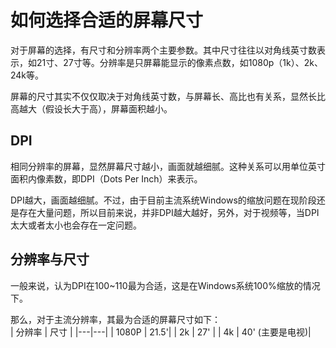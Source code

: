 #  如何选择合适的屏幕尺寸

对于屏幕的选择，有尺寸和分辨率两个主要参数。其中尺寸往往以对角线英寸数表示，如21寸、27寸等。分辨率是只屏幕能显示的像素点数，如1080p（1k）、2k、24k等。  

屏幕的尺寸其实不仅仅取决于对角线英寸数，与屏幕长、高比也有关系，显然长比高越大（假设长大于高），屏幕面积越小。  

## DPI

相同分辨率的屏幕，显然屏幕尺寸越小，画面就越细腻。这种关系可以用单位英寸面积内像素数，即DPI（Dots Per Inch）来表示。  

DPI越大，画面越细腻。不过，由于目前主流系统Windows的缩放问题在现阶段还是存在大量问题，所以目前来说，并非DPI越大越好，另外，对于视频等，当DPI太大或者太小也会存在一定问题。  

## 分辨率与尺寸

一般来说，认为DPI在100~110最为合适，这是在Windows系统100%缩放的情况下。  

那么，对于主流分辨率，其最为合适的屏幕尺寸如下：  
| 分辨率 | 尺寸 |
|---|---|
| 1080P | 21.5'|
| 2k | 27' |
| 4k | 40' (主要是电视)|